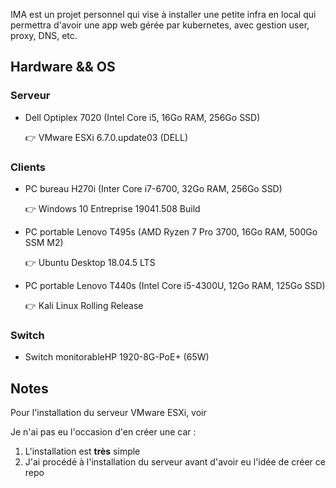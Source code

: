 IMA est un projet personnel qui vise à installer une petite infra en local qui permettra d'avoir une app web gérée par kubernetes, avec gestion user, proxy, DNS, etc.

## Hardware && OS

### Serveur

- Dell Optiplex 7020 (Intel Core i5, 16Go RAM, 256Go SSD)

  👉 VMware ESXi 6.7.0.update03 (DELL)

### Clients

- PC bureau H270i (Inter Core i7-6700, 32Go RAM, 256Go SSD)

  👉 Windows 10 Entreprise 19041.508 Build

- PC portable Lenovo T495s (AMD Ryzen 7 Pro 3700, 16Go RAM, 500Go SSM M2)

  👉 Ubuntu Desktop 18.04.5 LTS

- PC portable Lenovo T440s (Intel Core i5-4300U, 12Go RAM, 125Go SSD)

  👉 Kali Linux Rolling Release

### Switch

- Switch monitorableHP 1920-8G-PoE+ (65W)

## Notes

Pour l'installation du serveur VMware ESXi, voir 

Je n'ai pas eu l'occasion d'en créer une car :

1. L'installation est **très** simple
2. J'ai procédé à l'installation du serveur avant d'avoir eu l'idée de créer ce repo

